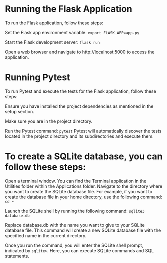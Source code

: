 # Running the Flask Application
To run the Flask application, follow these steps:

Set the Flask app environment variable:
`export FLASK_APP=app.py`

Start the Flask development server:
`flask run`

Open a web browser and navigate to http://localhost:5000 to access the application.

# Running Pytest
To run Pytest and execute the tests for the Flask application, follow these steps:

Ensure you have installed the project dependencies as mentioned in the setup section.

Make sure you are in the project directory.

Run the Pytest command:
`pytest`
Pytest will automatically discover the tests located in the project directory and its subdirectories and execute them.

# To create a SQLite database, you can follow these steps:

Open a terminal window. You can find the Terminal application in the Utilities folder within the Applications folder.
Navigate to the directory where you want to create the SQLite database file. For example, if you want to create the database 
file in your home directory, use the following command:
`cd ~`

Launch the SQLite shell by running the following command:
`sqlite3 database.db`

Replace database.db with the name you want to give to your SQLite database file. This command will create a new SQLite database file with the specified name in the current directory.

Once you run the command, you will enter the SQLite shell prompt, indicated by `sqlite>`. Here, you can execute SQLite commands and SQL statements.
